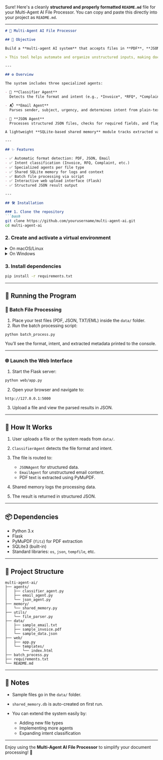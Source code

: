 Sure! Here's a cleanly **structured and properly formatted `README.md`** file for your Multi-Agent AI File Processor. You can copy and paste this directly into your project as `README.md`.

---

````markdown
# 🧠 Multi-Agent AI File Processor

## 📌 Objective

Build a **multi-agent AI system** that accepts files in **PDF**, **JSON**, or **Email (text)** formats, classifies both the **file type** and **intent**, and routes the content to a specialized agent for processing. The system uses a **shared memory module** to maintain context, traceability, and logs across agents.

> This tool helps automate and organize unstructured inputs, making document workflows faster and smarter.

---

## ⚙️ Overview

The system includes three specialized agents:

- 🧩 **Classifier Agent**  
  Detects the file format and intent (e.g., *Invoice*, *RFQ*, *Complaint*) and routes the content accordingly.

- 📬 **Email Agent**  
  Parses sender, subject, urgency, and determines intent from plain-text email files.

- 🧾 **JSON Agent**  
  Processes structured JSON files, checks for required fields, and flags missing ones.

A lightweight **SQLite-based shared memory** module tracks extracted values and logs processing data.

---

## ✨ Features

- ✅ Automatic format detection: PDF, JSON, Email
- ✅ Intent classification (Invoice, RFQ, Complaint, etc.)
- ✅ Specialized agents per file type
- ✅ Shared SQLite memory for logs and context
- ✅ Batch file processing via script
- ✅ Interactive web upload interface (Flask)
- ✅ Structured JSON result output

---

## 🛠 Installation

### 1. Clone the repository
```bash
git clone https://github.com/yourusername/multi-agent-ai.git
cd multi-agent-ai
````

### 2. Create and activate a virtual environment

<details>
<summary>On macOS/Linux</summary>

```bash
python3 -m venv venv
source venv/bin/activate
```

</details>

<details>
<summary>On Windows</summary>

```bash
python -m venv venv
venv\Scripts\activate
```

</details>

### 3. Install dependencies

```bash
pip install -r requirements.txt
```

---

## 🚀 Running the Program

### 🧾 Batch File Processing

1. Place your test files (PDF, JSON, TXT/EML) inside the `data/` folder.
2. Run the batch processing script:

```bash
python batch_process.py
```

You’ll see the format, intent, and extracted metadata printed to the console.

---

### 🌐 Launch the Web Interface

1. Start the Flask server:

```bash
python web/app.py
```

2. Open your browser and navigate to:

```
http://127.0.0.1:5000
```

3. Upload a file and view the parsed results in JSON.

---

## 🧠 How It Works

1. User uploads a file or the system reads from `data/`.
2. `ClassifierAgent` detects the file format and intent.
3. The file is routed to:

   * `JSONAgent` for structured data.
   * `EmailAgent` for unstructured email content.
   * PDF text is extracted using PyMuPDF.
4. Shared memory logs the processing data.
5. The result is returned in structured JSON.

---

## 📦 Dependencies

* Python 3.x
* Flask
* PyMuPDF (`fitz`) for PDF extraction
* SQLite3 (built-in)
* Standard libraries: `os`, `json`, `tempfile`, etc.

---

## 📁 Project Structure

```
multi-agent-ai/
├── agents/
│   ├── classifier_agent.py
│   ├── email_agent.py
│   └── json_agent.py
├── memory/
│   └── shared_memory.py
├── utils/
│   └── file_parser.py
├── data/
│   ├── sample_email.txt
│   ├── sample_invoice.pdf
│   └── sample_data.json
├── web/
│   ├── app.py
│   └── templates/
│       └── index.html
├── batch_process.py
├── requirements.txt
└── README.md
```

---

## 📝 Notes

* Sample files go in the `data/` folder.
* `shared_memory.db` is auto-created on first run.
* You can extend the system easily by:

  * Adding new file types
  * Implementing more agents
  * Expanding intent classification

---

Enjoy using the **Multi-Agent AI File Processor** to simplify your document processing! 🚀

```

